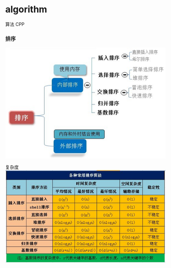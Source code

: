 # algorithm
算法 CPP

### 排序

 ![sort](https://raw.githubusercontent.com/fpk2014/algorithm/master/picture/Sort.jpg)
 
 复杂度
 ![sort_com](https://raw.githubusercontent.com/fpk2014/algorithm/master/picture/%E6%8E%92%E5%BA%8F%E5%A4%8D%E6%9D%82%E5%BA%A6.jpg)
